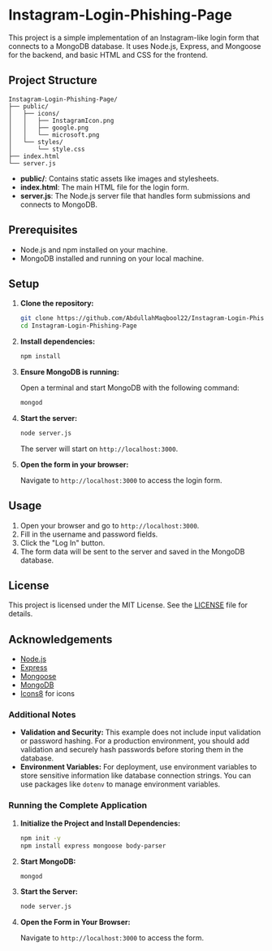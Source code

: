 # Instagram-Login-Phishing-Page
This project is a simple implementation of an Instagram-like login form that connects to a MongoDB database. It uses Node.js, Express, and Mongoose for the backend, and basic HTML and CSS for the frontend.

## Project Structure

```
Instagram-Login-Phishing-Page/
├── public/
│   ├── icons/
│   │   ├── InstagramIcon.png
│   │   ├── google.png
│   │   └── microsoft.png
│   └── styles/
│       └── style.css
├── index.html
└── server.js
```

- **public/**: Contains static assets like images and stylesheets.
- **index.html**: The main HTML file for the login form.
- **server.js**: The Node.js server file that handles form submissions and connects to MongoDB.

## Prerequisites

- Node.js and npm installed on your machine.
- MongoDB installed and running on your local machine.

## Setup

1. **Clone the repository:**

    ```sh
    git clone https://github.com/AbdullahMaqbool22/Instagram-Login-Phishing-Page.git
    cd Instagram-Login-Phishing-Page
    ```

2. **Install dependencies:**

    ```sh
    npm install
    ```

3. **Ensure MongoDB is running:**

    Open a terminal and start MongoDB with the following command:

    ```sh
    mongod
    ```

4. **Start the server:**

    ```sh
    node server.js
    ```

    The server will start on `http://localhost:3000`.

5. **Open the form in your browser:**

    Navigate to `http://localhost:3000` to access the login form.

## Usage

1. Open your browser and go to `http://localhost:3000`.
2. Fill in the username and password fields.
3. Click the "Log In" button.
4. The form data will be sent to the server and saved in the MongoDB database.

## License

This project is licensed under the MIT License. See the [LICENSE](LICENSE) file for details.

## Acknowledgements

- [Node.js](https://nodejs.org/)
- [Express](https://expressjs.com/)
- [Mongoose](https://mongoosejs.com/)
- [MongoDB](https://www.mongodb.com/)
- [Icons8](https://icons8.com/) for icons

### Additional Notes

- **Validation and Security:** This example does not include input validation or password hashing. For a production environment, you should add validation and securely hash passwords before storing them in the database.
- **Environment Variables:** For deployment, use environment variables to store sensitive information like database connection strings. You can use packages like `dotenv` to manage environment variables.

### Running the Complete Application

1. **Initialize the Project and Install Dependencies:**

    ```sh
    npm init -y
    npm install express mongoose body-parser
    ```

2. **Start MongoDB:**

    ```sh
    mongod
    ```

3. **Start the Server:**

    ```sh
    node server.js
    ```

4. **Open the Form in Your Browser:**

    Navigate to `http://localhost:3000` to access the form.
